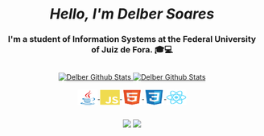 <h1  align="center"><i>Hello, I'm Delber Soares</i></h1>

<h3  align="center">I'm a student of Information Systems at the Federal University of Juiz de Fora. 🎓💻</h3>

##

<div align="center">
  <a href="https://github.com/delberss">
  <img width="400px" alt="Delber Github Stats" src="https://github-readme-stats.vercel.app/api?username=delberss&show_icons=true&hide_border=true&count_private=true&hide=prs,contribs&theme=dark" />
 <img alt="Delber Github Stats" src="https://github-readme-stats.vercel.app/api/top-langs/?username=delberss&layout=compact&theme=dark" />
</div>
  
<div style="display: inline_block" align="center"><br>
  <img align="center" alt="Delber-Java" height="30" width="40" src="https://raw.githubusercontent.com/devicons/devicon/master/icons/java/java-original.svg">
  <img align="center" alt="Delber-Js" height="30" width="40" src="https://raw.githubusercontent.com/devicons/devicon/master/icons/javascript/javascript-plain.svg">
  <img align="center" alt="Delber-HTML" height="30" width="40" src="https://raw.githubusercontent.com/devicons/devicon/master/icons/html5/html5-original.svg">
  <img align="center" alt="Delber-CSS" height="30" width="40" src="https://raw.githubusercontent.com/devicons/devicon/master/icons/css3/css3-original.svg">
  <img align="center" alt="Delber-React" height="30" width="40" src="https://raw.githubusercontent.com/devicons/devicon/master/icons/react/react-original.svg">
  
</div>

  
  ##
 
<div  align="center"> 
  
  <a href="https://instagram.com/delberss" target="_blank"><img src="https://img.shields.io/badge/-Instagram-black?style=for-the-badge&logo=instagram&logoColor=white" target="_blank"></a>
  <a href="https://www.linkedin.com/in/delberss/" target="_blank"><img src="https://img.shields.io/badge/-LinkedIn-%230077B5?style=for-the-badge&logo=linkedin&logoColor=white" target="_blank"></a> 
 
</div>
